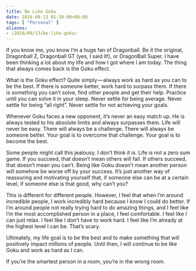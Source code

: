 ```yaml
---
title: Be Like Goku
date: 2016-09-13 01:30:00+09:00
tags: [ "Personal" ]
aliases:
- /2016/09/13/be-like-goku/
---
```

If you know me, you know I’m a huge fan of Dragonball. Be it the original, Dragonball Z, Dragonball GT (yes, I said it!), or DragonBall Super. I have been thinking a lot about my life and how I got where I am today. The thing that always comes back is the Goku effect.

What is the Goku effect? Quite simply — always work as hard as you can to be the best. If there is someone better, work hard to surpass them. If there is something you can’t solve, find other people and get their help. Practice until you can solve it in your sleep. Never settle for being average. Never settle for being “all right”. Never settle for not achieving your goals.

Whenever Goku faces a new opponent, it’s never an easy match up. He is always tested to his absolute limits and always surpasses them. Life will never be easy. There will always be a challenge. There will always be someone better. Your goal is to overcome that challenge. Your goal is to become the best.

Some people might call this jealousy. I don’t think it is. Life is not a zero sum game. If you succeed, that doesn’t mean others will fail. If others succeed, that doesn’t mean you can’t. Being like Goku doesn’t mean another person will somehow be worse off by your success. It’s just another way of reassuring and motivating yourself that, if someone else can be at a certain level, if someone else is that good, why can’t you?

This is different for different people. However, I feel that when I’m around incredible people, I work incredibly hard because I know I could do better. If I’m around people not really trying hard to do amazing things, and I feel like I’m the most accomplished person in a place, I feel comfortable. I feel like I can just relax. I feel like I don’t have to work hard. I feel like I’m already at the highest level I can be. That’s scary.

Ultimately, my life goal is to be the best and to make something that will positively impact millions of people. Until then, I will continue to be like Goku and work as hard as I can.

If you’re the smartest person in a room, you’re in the wrong room.
